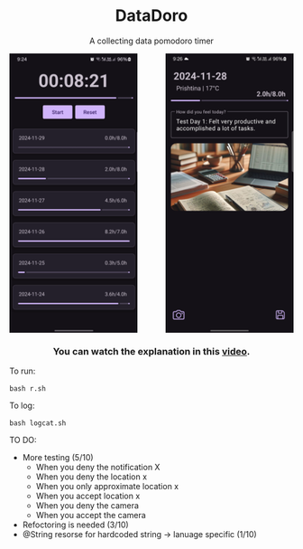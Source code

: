 <div align="center">

# DataDoro
A collecting data pomodoro timer

<div style="display: flex; justify-content: space-between;">
    <img src="Images/Main.png" alt="Main Activity" style="width: 45%;"/>
    <img src="Images/Day.png" alt="Day Activity" style="width: 45%;"/>
</div>

### You can watch the explanation in this [video](https://youtu.be/yJ25sk2I6bI).
</div>




To run:
```
bash r.sh
```

To log:
```
bash logcat.sh
```

TO DO:
- More testing (5/10)   
  - When you deny the notification X
  - When you deny the location x
  - When you only approximate location x
  - When you accept location x
  - When you deny the camera 
  - When you accept the camera
- Refoctoring is needed (3/10)
- @String resorse for hardcoded string -> lanuage specific (1/10)

